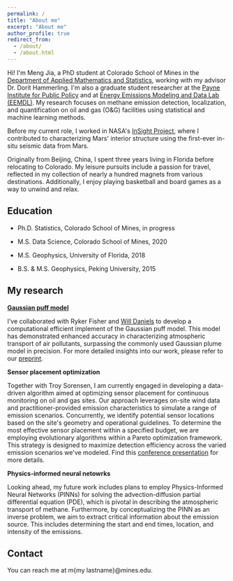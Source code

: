 ```yaml
---
permalink: /
title: "About me"
excerpt: "About me"
author_profile: true
redirect_from: 
  - /about/
  - /about.html
---
```


Hi! I'm Meng Jia, a PhD student at Colorado School of Mines in the [Department of Applied Mathematics and Statistics](https://ams.mines.edu), working with my advisor Dr. Dorit Hammerling. I'm also a graduate student researcher at the [Payne Institute for Public Policy](https://payneinstitute.mines.edu) and at [Energy Emissions Modeling and Data Lab (EEMDL)](https://www.eemdl.utexas.edu). My research focuses on methane emission detection, localization, and quantification on oil and gas (O&G) facilities using statistical and machine learning methods.

Before my current role, I worked in NASA's [InSight Project](https://mars.nasa.gov/insight/mission/overview/), where I contributed to characterizing Mars' interior structure using the first-ever in-situ seismic data from Mars.

Originally from Beijing, China, I spent three years living in Florida before relocating to Colorado. My leisure pursuits include a passion for travel, reflected in my collection of nearly a hundred magnets from various destinations. Additionally, I enjoy playing basketball and board games as a way to unwind and relax.



Education
------
* Ph.D. Statistics, Colorado School of Mines, in progress

* M.S. Data Science, Colorado School of Mines, 2020

* M.S. Geophysics, University of Florida, 2018

* B.S. & M.S. Geophysics, Peking University, 2015


My research
------
**<ins>Gaussian puff model</ins>**

I’ve collaborated with Ryker Fisher and [Will Daniels](https://wsdaniels.github.io) to develop a computational efficient implement	of the Gaussian puff model. This model has demonstrated enhanced accuracy in characterizing atmospheric transport of air pollutants, surpassing the commonly used Gaussian plume model in precision. For more detailed insights into our work, please refer to our [preprint](https://chemrxiv.org/engage/chemrxiv/article-details/6451848107c3f029371ca07f).

**Sensor placement optimization**

Together with Troy Sorensen, I am currently engaged in developing a data-driven algorithm aimed at optimizing sensor placement for continuous monitoring on oil and gas sites. Our approach leverages on-site wind data and practitioner-provided emission characteristics to simulate a range of emission scenarios. Concurrently, we identify potential sensor locations based on the site's geometry and operational guidelines. To determine the most effective sensor placement within a specified budget, we are employing evolutionary algorithms within a Pareto optimization framework. This strategy is designed to maximize detection efficiency across the varied emission scenarios we've modeled. Find this [conference presentation](files/paper1.pdf)
for more details.

**Physics-informed neural netowrks**

Looking ahead, my future work includes plans to employ Physics-Informed Neural Networks (PINNs) for solving the advection-diffusion partial differential equation (PDE), which is pivotal in describing the atmospheric transport of methane. Furthermore, by conceptualizing the PINN as an inverse problem, we aim to extract critical information about the emission source. This includes determining the start and end times, location, and intensity of the emissions.

Contact
------
You can reach me at m\{my lastname\}@mines.edu. 
